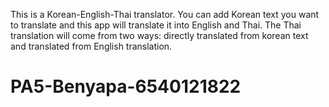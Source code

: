 This is a Korean-English-Thai translator. You can add Korean text you want to translate and this app will translate it into English and Thai. The Thai translation will come from two ways: directly translated from korean text and translated from English translation.

# PA5-Benyapa-6540121822
